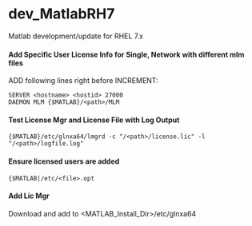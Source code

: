 # dev_MatlabRH7
Matlab development/update for RHEL 7.x

#### Add Specific User License Info for Single, Network with different mlm files
ADD following lines right before INCREMENT: <br/>
```
SERVER <hostname> <hostid> 27000
DAEMON MLM {$MATLAB}/<path>/MLM 
```
#### Test License Mgr and License File with Log Output
```
{$MATLAB}/etc/glnxa64/lmgrd -c "/<path>/license.lic" -l "/<path>/logfile.log"
``` 
#### Ensure licensed users are added 
```
{$MATLAB|/etc/<file>.opt
```

#### Add Lic Mgr
Download and add to <MATLAB_Install_Dir>/etc/glnxa64 <br/>
